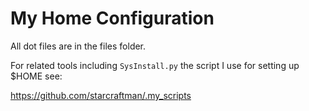  My Home Configuration
=====

All dot files are in the files folder.

For related tools including `SysInstall.py` the script I use for setting up $HOME see: 

https://github.com/starcraftman/.my_scripts
